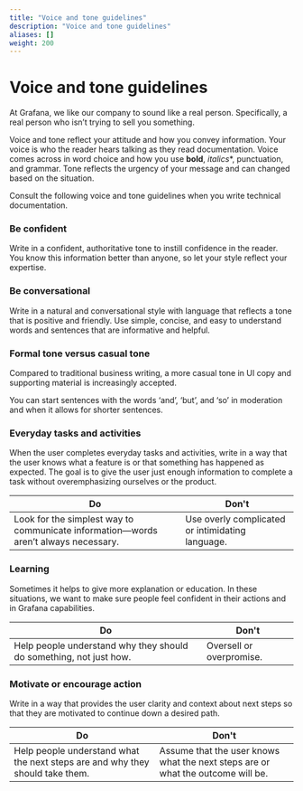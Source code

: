 ```yaml
---
title: "Voice and tone guidelines"
description: "Voice and tone guidelines"
aliases: []
weight: 200
---
```


# Voice and tone guidelines

At Grafana, we like our company to sound like a real person. Specifically, a real person who isn’t trying to sell you something. 

Voice and tone reflect your attitude and how you convey information. Your voice is who the reader hears talking as they read documentation. Voice comes across in word choice and how you use **bold**, *italics**, punctuation, and grammar. Tone reflects the urgency of your message and can changed based on the situation.

Consult the following voice and tone guidelines when you write technical documentation.

### Be confident

Write in a confident, authoritative tone to instill confidence in the reader. You know this
information better than anyone, so let your style reflect your expertise.

### Be conversational 

Write in a natural and conversational style with language that reflects a tone that is positive and friendly. Use simple, concise, and easy to understand words and sentences that are informative and helpful. 

### Formal tone versus casual tone 

Compared to traditional business writing, a more casual tone in UI copy and supporting material is increasingly accepted.  

You can start sentences with the words ‘and’, ‘but’, and ‘so’ in moderation and when it allows for shorter sentences. 

### Everyday tasks and activities 

When the user completes everyday tasks and activities, write in a way that the user knows what a feature is or that something has happened as expected. The goal is to give the user just enough information to complete a task without overemphasizing ourselves or the product. 

| Do  | Don't |
|---|---|
| Look for the simplest way to communicate information—words aren’t always necessary. | Use overly complicated or intimidating language. |

### Learning 

Sometimes it helps to give more explanation or education. In these situations, we want to make sure people feel confident in their actions and in Grafana capabilities. 

| Do  | Don't |
|---|---|
| Help people understand why they should do something, not just how. | Oversell or overpromise. |

### Motivate or encourage action 

Write in a way that provides the user clarity and context about next steps so that they are motivated to continue down a desired path. 

| Do  | Don't |
|---|---|
| Help people understand what the next steps are and why they should take them. | Assume that the user knows what the next steps are or what the outcome will be. | 
